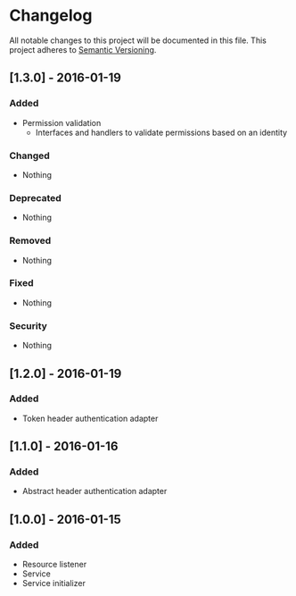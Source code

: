 # Changelog
All notable changes to this project will be documented in this file.
This project adheres to [Semantic Versioning](http://semver.org/).

## [1.3.0] - 2016-01-19
### Added
- Permission validation
  - Interfaces and handlers to validate permissions based on an identity

### Changed 
- Nothing

### Deprecated
- Nothing

### Removed
- Nothing

### Fixed
- Nothing

### Security
- Nothing

## [1.2.0] - 2016-01-19
### Added
- Token header authentication adapter

## [1.1.0] - 2016-01-16
### Added
- Abstract header authentication adapter

## [1.0.0] - 2016-01-15
### Added
- Resource listener
- Service
- Service initializer
